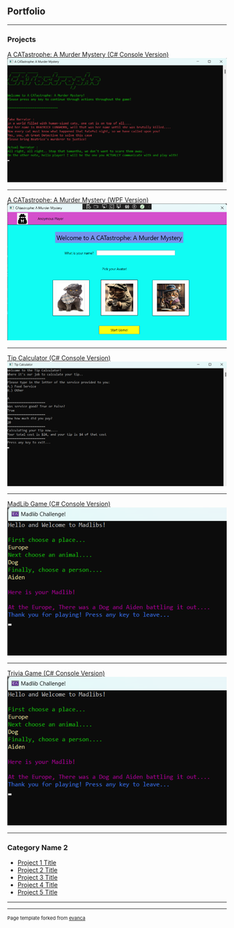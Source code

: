 ## Portfolio

---

### Projects 

[A CATastrophe: A Murder Mystery (C# Console Version)](/sample_page)
<img src="images/CATastropheConsoleImage.png?raw=true"/>

---
[A CATastrophe: A Murder Mystery (WPF Version)](/pdf/sample_presentation.pdf)
<img src="images/CATastropheWPFImage.png?raw=true"/>

---
[Tip Calculator (C# Console Version)](http://example.com/)
<img src="images/TipCalculatorConsoleImage.png?raw=true"/>

---
[MadLib Game (C# Console Version)](http://example.com/)
<img src="images/MadLibGamePicture.png?raw=true"/>

---
[Trivia Game (C# Console Version)](http://example.com/)
<img src="images/MadLibGamePicture.png?raw=true"/>

---

### Category Name 2

- [Project 1 Title](http://example.com/)
- [Project 2 Title](http://example.com/)
- [Project 3 Title](http://example.com/)
- [Project 4 Title](http://example.com/)
- [Project 5 Title](http://example.com/)

---




---
<p style="font-size:11px">Page template forked from <a href="https://github.com/evanca/quick-portfolio">evanca</a></p>
<!-- Remove above link if you don't want to attibute -->
